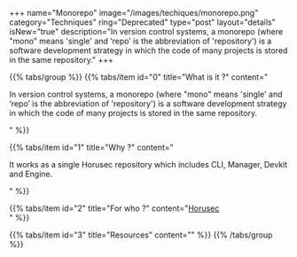 +++
name="Monorepo"
image="/images/techiques/monorepo.png"
category="Techniques"
ring="Deprecated"
type="post"
layout="details"
isNew="true"
description="In version control systems, a monorepo (where "mono" means 'single' and ‘repo’ is the abbreviation of 'repository') is a software development strategy in which the code of many projects is stored in the same repository."
+++

{{% tabs/group %}}
  {{% tabs/item id="0" title="What is it ?" content="<p>In version control systems, a monorepo (where "mono" means 'single' and ‘repo’ is the abbreviation of 'repository') is a software development strategy in which the code of many projects is stored in the same repository.</p>" %}}
  
  {{% tabs/item id="1" title="Why ?" content="<p>It works as a single Horusec repository which includes CLI, Manager, Devkit and Engine.</p>" %}}
  
  {{% tabs/item id="2" title="For who ?" content="<a href='https://horusec.io/site/'>Horusec</a><br />" %}}

  {{% tabs/item id="3" title="Resources" content="" %}}
{{% /tabs/group %}}